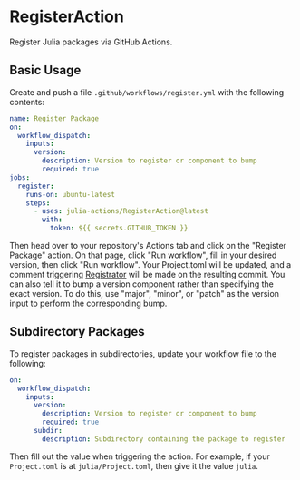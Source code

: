 # RegisterAction

Register Julia packages via GitHub Actions.

## Basic Usage

Create and push a file `.github/workflows/register.yml` with the following contents:

```yml
name: Register Package
on:
  workflow_dispatch:
    inputs:
      version:
        description: Version to register or component to bump
        required: true
jobs:
  register:
    runs-on: ubuntu-latest
    steps:
      - uses: julia-actions/RegisterAction@latest
        with:
          token: ${{ secrets.GITHUB_TOKEN }}
```

Then head over to your repository's Actions tab and click on the "Register Package" action.
On that page, click "Run workflow", fill in your desired version, then click "Run workflow".
Your Project.toml will be updated, and a comment triggering [Registrator](https://github.com/JuliaRegistries/Registrator.jl) will be made on the resulting commit.
You can also tell it to bump a version component rather than specifying the exact version.
To do this, use "major", "minor", or "patch" as the version input to perform the corresponding bump.

## Subdirectory Packages

To register packages in subdirectories, update your workflow file to the following:

```yml
on:
  workflow_dispatch:
    inputs:
      version:
        description: Version to register or component to bump
        required: true
      subdir:
        description: Subdirectory containing the package to register
```

Then fill out the value when triggering the action.
For example, if your `Project.toml` is at `julia/Project.toml`, then give it the value `julia`.
